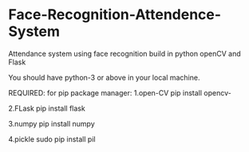 # Face-Recognition-Attendence-System
Attendance system using face recognition build in python openCV and Flask

You should have python-3 or above in your local machine.

REQUIRED: 
for pip package manager:
1.open-CV
  pip install opencv-
	
2.FLask
  pip install flask
	
3.numpy
  pip install numpy
	
4.pickle
 sudo pip install pil
 


